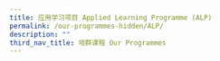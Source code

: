 ```yaml
---
title: 应用学习项目 Applied Learning Programme (ALP)
permalink: /our-programmes-hidden/ALP/
description: ""
third_nav_title: 培群课程 Our Programmes
---
```

